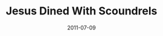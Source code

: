 ---
layout: message
category: message
series: "Jesus: The Greatest Show on Earth"
title: "Jesus Dined With Scoundrels"
date: 2011-07-09
audio-description: "Brian Wells talks about how Jesus redefined God."
audio: "http://www.crossroads.net/players/media/hq/greatestshow04.mp3"
audio-title: "Jesus Dined With Scoundrels"
audio-duration: "45:58"
program-description: "Jesus Dined With Scoundrels (Program)"
program: "http://www.crossroads.net/players/media/hq/07_09-10_11Program.pdf"
program-title: "Jesus Dined With Scoundrels"
video-description: "Brian Wells talks about about how Jesus redefined God."
video-title: "Jesus Dined With Scoundrels"
video: "https://s3.amazonaws.com/crossroadsvideomessages/greatestshow04.mp4"
video-poster: "https://www.crossroads.net/uploadedfiles/greatestshow04_still.jpg"
---